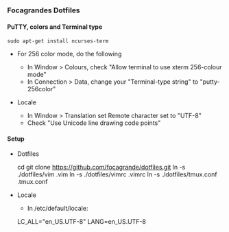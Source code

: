 ### Focagrandes Dotfiles

#### PuTTY, colors and Terminal type

```
sudo apt-get install ncurses-term
```

- For 256 color mode, do the following

     - In Window > Colours, check "Allow terminal to use xterm 256-colour mode"
     - In Connection > Data, change your "Terminal-type string" to "putty-256color"

- Locale

     - In Window > Translation set Remote character set to "UTF-8"
     - Check "Use Unicode line drawing code points"

#### Setup

- Dotfiles

     cd
     git clone https://github.com/focagrande/dotfiles.git
     ln -s ./dotfiles/vim .vim
     ln -s ./dotfiles/vimrc .vimrc
     ln -s ./dotfiles/tmux.conf .tmux.conf

- Locale

    - In /etc/default/locale:

     LC_ALL="en_US.UTF-8"
     LANG=en_US.UTF-8
